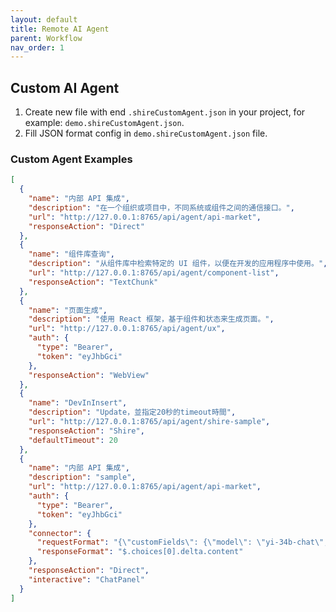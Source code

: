 ```yaml
---
layout: default
title: Remote AI Agent
parent: Workflow
nav_order: 1
---
```


## Custom AI Agent

1. Create new file with end `.shireCustomAgent.json` in your project, for example: `demo.shireCustomAgent.json`.
2. Fill JSON format config in `demo.shireCustomAgent.json` file.

### Custom Agent Examples

```json
[
  {
    "name": "内部 API 集成",
    "description": "在一个组织或项目中，不同系统或组件之间的通信接口。",
    "url": "http://127.0.0.1:8765/api/agent/api-market",
    "responseAction": "Direct"
  },
  {
    "name": "组件库查询",
    "description": "从组件库中检索特定的 UI 组件，以便在开发的应用程序中使用。",
    "url": "http://127.0.0.1:8765/api/agent/component-list",
    "responseAction": "TextChunk"
  },
  {
    "name": "页面生成",
    "description": "使用 React 框架，基于组件和状态来生成页面。",
    "url": "http://127.0.0.1:8765/api/agent/ux",
    "auth": {
      "type": "Bearer",
      "token": "eyJhbGci"
    },
    "responseAction": "WebView"
  },
  {
    "name": "DevInInsert",
    "description": "Update，並指定20秒的timeout時間",
    "url": "http://127.0.0.1:8765/api/agent/shire-sample",
    "responseAction": "Shire",
    "defaultTimeout": 20
  },
  {
    "name": "内部 API 集成",
    "description": "sample",
    "url": "http://127.0.0.1:8765/api/agent/api-market",
    "auth": {
      "type": "Bearer",
      "token": "eyJhbGci"
    },
    "connector": {
      "requestFormat": "{\"customFields\": {\"model\": \"yi-34b-chat\", \"stream\": true}}",
      "responseFormat": "$.choices[0].delta.content"
    },
    "responseAction": "Direct",
    "interactive": "ChatPanel"
  }
]
```
